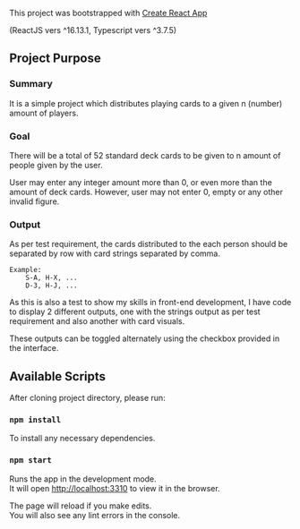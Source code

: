 This project was bootstrapped with [Create React App](https://github.com/facebook/create-react-app) 

(ReactJS vers ^16.13.1, Typescript vers ^3.7.5)

## Project Purpose

### Summary
It is a simple project which distributes playing cards to a given n (number) amount of players.

### Goal
There will be a total of 52 standard deck cards to be given to n amount of people given by the user.

User may enter any integer amount more than 0, or even more than the amount of deck cards. However, user may not enter 0, empty or any other invalid figure.

### Output
As per test requirement, the cards distributed to the each person should be separated by row with card strings separated by comma. 

```
Example:
    S-A, H-X, ...
    D-3, H-J, ...
```
As this is also a test to show my skills in front-end development, I have code to display 2 different outputs, one with the strings output as per test requirement and also another with card visuals.

These outputs can be toggled alternately using the checkbox provided in the interface.


## Available Scripts

After cloning project directory, please run:

### `npm install`

To install any necessary dependencies.


### `npm start`

Runs the app in the development mode.<br />
It will open [http://localhost:3310](http://localhost:3310) to view it in the browser.

The page will reload if you make edits.<br />
You will also see any lint errors in the console.

